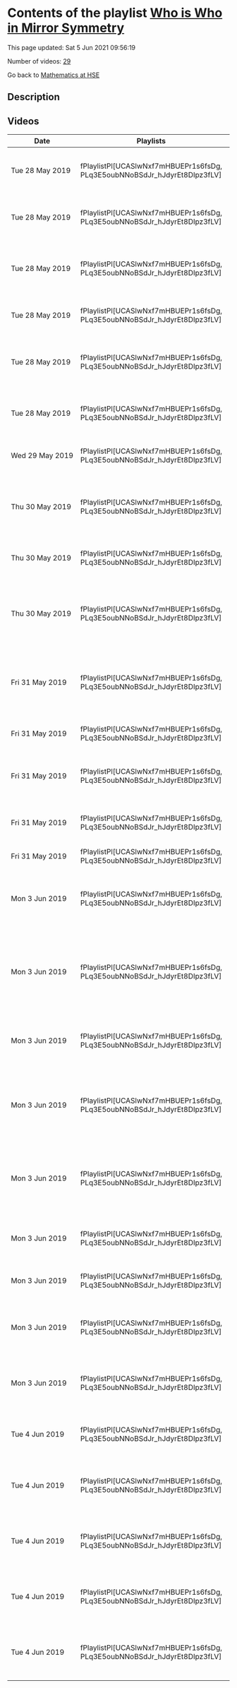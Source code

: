 # Contents of the playlist [Who is Who in Mirror Symmetry](https://www.youtube.com/playlist?list=PLq3E5oubNNoBSdJr_hJdyrEt8DIpz3fLV)

This page updated: Sat 5 Jun 2021 09:56:19

Number of videos: [29](#videos)

Go back to [Mathematics at HSE](../README.md)

## Description



## Videos

|Date|Playlists|Links|Name|
|---|---|---|---|
| Tue&nbsp;28&nbsp;May&nbsp;2019 | fPlaylistPl[UCASlwNxf7mHBUEPr1s6fsDg, PLq3E5oubNNoBSdJr_hJdyrEt8DIpz3fLV] |  | [[**e**](https://studio.youtube.com/video/7qF5ru-Uolk/edit "Edit")] [T. Collins — Nonlinear PDE and stabilities for Categoreis — I](https://www.youtube.com/watch?v=7qF5ru-Uolk&list=PLq3E5oubNNoBSdJr_hJdyrEt8DIpz3fLV) |
| Tue&nbsp;28&nbsp;May&nbsp;2019 | fPlaylistPl[UCASlwNxf7mHBUEPr1s6fsDg, PLq3E5oubNNoBSdJr_hJdyrEt8DIpz3fLV] |  | [[**e**](https://studio.youtube.com/video/MxxK4nh3FHQ/edit "Edit")] [T. Collins -- Nonlinear PDE and stabilities for Categoreis — II](https://www.youtube.com/watch?v=MxxK4nh3FHQ&list=PLq3E5oubNNoBSdJr_hJdyrEt8DIpz3fLV) |
| Tue&nbsp;28&nbsp;May&nbsp;2019 | fPlaylistPl[UCASlwNxf7mHBUEPr1s6fsDg, PLq3E5oubNNoBSdJr_hJdyrEt8DIpz3fLV] |  | [[**e**](https://studio.youtube.com/video/eBUbKAztDOI/edit "Edit")] [M. Kontsevich -- Birational invariants from quantum cohomology](https://www.youtube.com/watch?v=eBUbKAztDOI&list=PLq3E5oubNNoBSdJr_hJdyrEt8DIpz3fLV) |
| Tue&nbsp;28&nbsp;May&nbsp;2019 | fPlaylistPl[UCASlwNxf7mHBUEPr1s6fsDg, PLq3E5oubNNoBSdJr_hJdyrEt8DIpz3fLV] |  | [[**e**](https://studio.youtube.com/video/t6ablECqb4U/edit "Edit")] [P. Seidel -- Fano manifolds and formal groups](https://www.youtube.com/watch?v=t6ablECqb4U&list=PLq3E5oubNNoBSdJr_hJdyrEt8DIpz3fLV) |
| Tue&nbsp;28&nbsp;May&nbsp;2019 | fPlaylistPl[UCASlwNxf7mHBUEPr1s6fsDg, PLq3E5oubNNoBSdJr_hJdyrEt8DIpz3fLV] |  | [[**e**](https://studio.youtube.com/video/PO74c9oOhAc/edit "Edit")] [A. Corti -- Mirror symmetry and smoothing toric Fano 3-folds](https://www.youtube.com/watch?v=PO74c9oOhAc&list=PLq3E5oubNNoBSdJr_hJdyrEt8DIpz3fLV) |
| Tue&nbsp;28&nbsp;May&nbsp;2019 | fPlaylistPl[UCASlwNxf7mHBUEPr1s6fsDg, PLq3E5oubNNoBSdJr_hJdyrEt8DIpz3fLV] |  | [[**e**](https://studio.youtube.com/video/rDbz_DKW02Y/edit "Edit")] [M. Abouzaid -- Curved A-infinity ring spectra](https://www.youtube.com/watch?v=rDbz_DKW02Y&list=PLq3E5oubNNoBSdJr_hJdyrEt8DIpz3fLV) |
| Wed&nbsp;29&nbsp;May&nbsp;2019 | fPlaylistPl[UCASlwNxf7mHBUEPr1s6fsDg, PLq3E5oubNNoBSdJr_hJdyrEt8DIpz3fLV] |  | [[**e**](https://studio.youtube.com/video/saervy_pAZ4/edit "Edit")] [H. Iritani -- Quantum cohomology of toric blow-ups](https://www.youtube.com/watch?v=saervy_pAZ4&list=PLq3E5oubNNoBSdJr_hJdyrEt8DIpz3fLV) |
| Thu&nbsp;30&nbsp;May&nbsp;2019 | fPlaylistPl[UCASlwNxf7mHBUEPr1s6fsDg, PLq3E5oubNNoBSdJr_hJdyrEt8DIpz3fLV] |  | [[**e**](https://studio.youtube.com/video/vB-nqt-24P8/edit "Edit")] [A. Efimov -- Cheeger–Simons invariants of canonical extensions are torsion](https://www.youtube.com/watch?v=vB-nqt-24P8&list=PLq3E5oubNNoBSdJr_hJdyrEt8DIpz3fLV) |
| Thu&nbsp;30&nbsp;May&nbsp;2019 | fPlaylistPl[UCASlwNxf7mHBUEPr1s6fsDg, PLq3E5oubNNoBSdJr_hJdyrEt8DIpz3fLV] |  | [[**e**](https://studio.youtube.com/video/CVIQGfAQmpc/edit "Edit")] [D. Nadler -- Real and symmetric matrices](https://www.youtube.com/watch?v=CVIQGfAQmpc&list=PLq3E5oubNNoBSdJr_hJdyrEt8DIpz3fLV) |
| Thu&nbsp;30&nbsp;May&nbsp;2019 | fPlaylistPl[UCASlwNxf7mHBUEPr1s6fsDg, PLq3E5oubNNoBSdJr_hJdyrEt8DIpz3fLV] |  | [[**e**](https://studio.youtube.com/video/cWjsobu98WA/edit "Edit")] [K. Fukaya -- Floer homology of noncompact Lagrangian submanifold in the divisor complement](https://www.youtube.com/watch?v=cWjsobu98WA&list=PLq3E5oubNNoBSdJr_hJdyrEt8DIpz3fLV) |
| Fri&nbsp;31&nbsp;May&nbsp;2019 | fPlaylistPl[UCASlwNxf7mHBUEPr1s6fsDg, PLq3E5oubNNoBSdJr_hJdyrEt8DIpz3fLV] |  | [[**e**](https://studio.youtube.com/video/clEwGJd-svU/edit "Edit")] [K. Ueda -- Homological mirror symmetry for Milnor fibers of invertible polynomials](https://www.youtube.com/watch?v=clEwGJd-svU&list=PLq3E5oubNNoBSdJr_hJdyrEt8DIpz3fLV) |
| Fri&nbsp;31&nbsp;May&nbsp;2019 | fPlaylistPl[UCASlwNxf7mHBUEPr1s6fsDg, PLq3E5oubNNoBSdJr_hJdyrEt8DIpz3fLV] |  | [[**e**](https://studio.youtube.com/video/liEH-EC2PHo/edit "Edit")] [T. Collins -- Some results in SYZ mirror symmetry](https://www.youtube.com/watch?v=liEH-EC2PHo&list=PLq3E5oubNNoBSdJr_hJdyrEt8DIpz3fLV) |
| Fri&nbsp;31&nbsp;May&nbsp;2019 | fPlaylistPl[UCASlwNxf7mHBUEPr1s6fsDg, PLq3E5oubNNoBSdJr_hJdyrEt8DIpz3fLV] |  | [[**e**](https://studio.youtube.com/video/nCqsZaxn_JQ/edit "Edit")] [A. Kuznetsov -- Residual categories of Grassmannians](https://www.youtube.com/watch?v=nCqsZaxn_JQ&list=PLq3E5oubNNoBSdJr_hJdyrEt8DIpz3fLV) |
| Fri&nbsp;31&nbsp;May&nbsp;2019 | fPlaylistPl[UCASlwNxf7mHBUEPr1s6fsDg, PLq3E5oubNNoBSdJr_hJdyrEt8DIpz3fLV] |  | [[**e**](https://studio.youtube.com/video/BB0gURmc52o/edit "Edit")] [S. Gukov -- A hidden  SL(2 , Z)  via mirror symmetry](https://www.youtube.com/watch?v=BB0gURmc52o&list=PLq3E5oubNNoBSdJr_hJdyrEt8DIpz3fLV) |
| Fri&nbsp;31&nbsp;May&nbsp;2019 | fPlaylistPl[UCASlwNxf7mHBUEPr1s6fsDg, PLq3E5oubNNoBSdJr_hJdyrEt8DIpz3fLV] |  | [[**e**](https://studio.youtube.com/video/nsYA12LkOME/edit "Edit")] [V. Shende](https://www.youtube.com/watch?v=nsYA12LkOME&list=PLq3E5oubNNoBSdJr_hJdyrEt8DIpz3fLV) |
| Mon&nbsp;3&nbsp;Jun&nbsp;2019 | fPlaylistPl[UCASlwNxf7mHBUEPr1s6fsDg, PLq3E5oubNNoBSdJr_hJdyrEt8DIpz3fLV] |  | [[**e**](https://studio.youtube.com/video/vh97U8rLXI4/edit "Edit")] [Yu. Toda -- On categorical Donaldson-Thomas theory for local surfaces](https://www.youtube.com/watch?v=vh97U8rLXI4&list=PLq3E5oubNNoBSdJr_hJdyrEt8DIpz3fLV) |
| Mon&nbsp;3&nbsp;Jun&nbsp;2019 | fPlaylistPl[UCASlwNxf7mHBUEPr1s6fsDg, PLq3E5oubNNoBSdJr_hJdyrEt8DIpz3fLV] |  | [[**e**](https://studio.youtube.com/video/FSsC0puvEkU/edit "Edit")] [A. Takahashi -- Maximally graded matrix factorizations for an invertible polynomial of chain type](https://www.youtube.com/watch?v=FSsC0puvEkU&list=PLq3E5oubNNoBSdJr_hJdyrEt8DIpz3fLV) |
| Mon&nbsp;3&nbsp;Jun&nbsp;2019 | fPlaylistPl[UCASlwNxf7mHBUEPr1s6fsDg, PLq3E5oubNNoBSdJr_hJdyrEt8DIpz3fLV] |  | [[**e**](https://studio.youtube.com/video/p4JxHjTVCLc/edit "Edit")] [S. Ganatra -- Structural results for wrapped Fukaya categories](https://www.youtube.com/watch?v=p4JxHjTVCLc&list=PLq3E5oubNNoBSdJr_hJdyrEt8DIpz3fLV) |
| Mon&nbsp;3&nbsp;Jun&nbsp;2019 | fPlaylistPl[UCASlwNxf7mHBUEPr1s6fsDg, PLq3E5oubNNoBSdJr_hJdyrEt8DIpz3fLV] |  | [[**e**](https://studio.youtube.com/video/9FCW--ZiLeI/edit "Edit")] [N. Nekrasov -- Lefschetz thimbles in O(n) model and algebraic integrable systems](https://www.youtube.com/watch?v=9FCW--ZiLeI&list=PLq3E5oubNNoBSdJr_hJdyrEt8DIpz3fLV) |
| Mon&nbsp;3&nbsp;Jun&nbsp;2019 | fPlaylistPl[UCASlwNxf7mHBUEPr1s6fsDg, PLq3E5oubNNoBSdJr_hJdyrEt8DIpz3fLV] |  | [[**e**](https://studio.youtube.com/video/AwX5CzxBSsA/edit "Edit")] [S. Barannikov -1.Persistent homology. 2.Higher genus Gromov-Witten invariants](https://www.youtube.com/watch?v=AwX5CzxBSsA&list=PLq3E5oubNNoBSdJr_hJdyrEt8DIpz3fLV "First part: Invariants of Morse complexes and persistent homology.(20min) Second part: Higher genus GW: associative algebra Q(N) and the total generating function for psi-classes and their products") |
| Mon&nbsp;3&nbsp;Jun&nbsp;2019 | fPlaylistPl[UCASlwNxf7mHBUEPr1s6fsDg, PLq3E5oubNNoBSdJr_hJdyrEt8DIpz3fLV] |  | [[**e**](https://studio.youtube.com/video/7EjczcrUOhU/edit "Edit")] [C. Teleman -- Coulomb branches and old-fashioned topology](https://www.youtube.com/watch?v=7EjczcrUOhU&list=PLq3E5oubNNoBSdJr_hJdyrEt8DIpz3fLV) |
| Mon&nbsp;3&nbsp;Jun&nbsp;2019 | fPlaylistPl[UCASlwNxf7mHBUEPr1s6fsDg, PLq3E5oubNNoBSdJr_hJdyrEt8DIpz3fLV] |  | [[**e**](https://studio.youtube.com/video/l5WQZRLwb-s/edit "Edit")] [B. Siebert -- Intrinsic miror symmetry](https://www.youtube.com/watch?v=l5WQZRLwb-s&list=PLq3E5oubNNoBSdJr_hJdyrEt8DIpz3fLV) |
| Mon&nbsp;3&nbsp;Jun&nbsp;2019 | fPlaylistPl[UCASlwNxf7mHBUEPr1s6fsDg, PLq3E5oubNNoBSdJr_hJdyrEt8DIpz3fLV] |  | [[**e**](https://studio.youtube.com/video/xmWQLrRN9x4/edit "Edit")] [D. Tonkonog -- Floer-theoretic heaviness and Lagrangian skeleta](https://www.youtube.com/watch?v=xmWQLrRN9x4&list=PLq3E5oubNNoBSdJr_hJdyrEt8DIpz3fLV) |
| Mon&nbsp;3&nbsp;Jun&nbsp;2019 | fPlaylistPl[UCASlwNxf7mHBUEPr1s6fsDg, PLq3E5oubNNoBSdJr_hJdyrEt8DIpz3fLV] |  | [[**e**](https://studio.youtube.com/video/YflYq1rdD78/edit "Edit")] [R. Bezrukavnikov -- Mirror symmetry and local geometric Langlands](https://www.youtube.com/watch?v=YflYq1rdD78&list=PLq3E5oubNNoBSdJr_hJdyrEt8DIpz3fLV) |
| Tue&nbsp;4&nbsp;Jun&nbsp;2019 | fPlaylistPl[UCASlwNxf7mHBUEPr1s6fsDg, PLq3E5oubNNoBSdJr_hJdyrEt8DIpz3fLV] |  | [[**e**](https://studio.youtube.com/video/alJ5Ws5NM5w/edit "Edit")] [T. Pantev -- Relative shifted symplectic structures](https://www.youtube.com/watch?v=alJ5Ws5NM5w&list=PLq3E5oubNNoBSdJr_hJdyrEt8DIpz3fLV) |
| Tue&nbsp;4&nbsp;Jun&nbsp;2019 | fPlaylistPl[UCASlwNxf7mHBUEPr1s6fsDg, PLq3E5oubNNoBSdJr_hJdyrEt8DIpz3fLV] |  | [[**e**](https://studio.youtube.com/video/CBZ9SfZ0ngE/edit "Edit")] [A. Bodzenta -- Exact categories and abelian envelopes](https://www.youtube.com/watch?v=CBZ9SfZ0ngE&list=PLq3E5oubNNoBSdJr_hJdyrEt8DIpz3fLV) |
| Tue&nbsp;4&nbsp;Jun&nbsp;2019 | fPlaylistPl[UCASlwNxf7mHBUEPr1s6fsDg, PLq3E5oubNNoBSdJr_hJdyrEt8DIpz3fLV] |  | [[**e**](https://studio.youtube.com/video/8EEXpmvcB0A/edit "Edit")] [A. Bondal -- Categorical approach to ranks of tensors of valency 3](https://www.youtube.com/watch?v=8EEXpmvcB0A&list=PLq3E5oubNNoBSdJr_hJdyrEt8DIpz3fLV) |
| Tue&nbsp;4&nbsp;Jun&nbsp;2019 | fPlaylistPl[UCASlwNxf7mHBUEPr1s6fsDg, PLq3E5oubNNoBSdJr_hJdyrEt8DIpz3fLV] |  | [[**e**](https://studio.youtube.com/video/xGopibMJANg/edit "Edit")] [W. Liu -- Fourier-Mukai transforms of slope stable torsion-free sheaves...](https://www.youtube.com/watch?v=xGopibMJANg&list=PLq3E5oubNNoBSdJr_hJdyrEt8DIpz3fLV) |
| Tue&nbsp;4&nbsp;Jun&nbsp;2019 | fPlaylistPl[UCASlwNxf7mHBUEPr1s6fsDg, PLq3E5oubNNoBSdJr_hJdyrEt8DIpz3fLV] |  | [[**e**](https://studio.youtube.com/video/ulnmCQ72qQg/edit "Edit")] [I. Yakovlev -- Wrapped Fukaya category of Rational homology balls](https://www.youtube.com/watch?v=ulnmCQ72qQg&list=PLq3E5oubNNoBSdJr_hJdyrEt8DIpz3fLV) |
